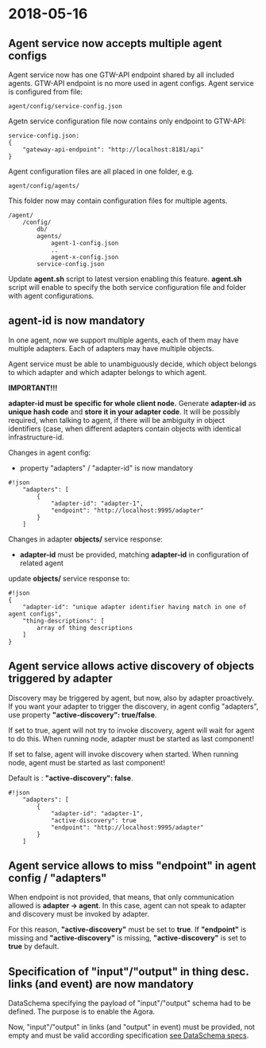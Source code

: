 # 2018-05-16

## Agent service now accepts multiple agent configs

Agent service now has one GTW-API endpoint shared by all included agents.
GTW-API endpoint is no more used in agent configs.
Agent service is configured from file:

```
agent/config/service-config.json
```

Agetn service configuration file now contains only endpoint to GTW-API:

```
service-config.json:
{
    "gateway-api-endpoint": "http://localhost:8181/api"
}

```

Agent configuration files are all placed in one folder, e.g.
```
agent/config/agents/
```

This folder now may contain configuration files for multiple agents.

```
/agent/
    /config/
        db/
        agents/
            agent-1-config.json
            ..
            agent-x-config.json
        service-config.json
```

Update **agent.sh** script to latest version enabling this feature.
**agent.sh** script will enable to specify the both service configuration file
and folder with agent configurations.


## agent-id is now mandatory

In one agent, now we support multiple agents, each of them may have multiple adapters.
Each of adapters may have multiple objects.

Agent service must be able to unambiguously decide, which object belongs to which adapter
and which adapter belongs to which agent.

**IMPORTANT!!!**

**adapter-id must be specific for whole client node.**
Generate **adapter-id** as **unique hash code** and **store it in your adapter code**.
It will be possibly required, when talking to agent, if there will be ambiguity in
object identifiers (case, when different adapters contain objects with
identical infrastructure-id.

Changes in agent config:

* property "adapters" / "adapter-id" is now mandatory

```
#!json
    "adapters": [
        {
            "adapter-id": "adapter-1",
            "endpoint": "http://localhost:9995/adapter"
        }
    ]
```

Changes in adapter **objects/** service response:

* **adapter-id** must be provided, matching **adapter-id** in configuration of related agent

update **objects/** service response to:

```
#!json
{
    "adapter-id": "unique adapter identifier having match in one of agent configs",
    "thing-descriptions": [
        array of thing descriptions
    ]
}
```

## Agent service allows active discovery of objects triggered by adapter

Discovery may be triggered by agent, but now, also by adapter proactively.
If you want your adapter to trigger the discovery, in agent config "adapters", use property
**"active-discovery": true/false**.

If set to true, agent will not try to invoke discovery, agent will wait for agent to do this.
When running node, adapter must be started as last component!

If set to false, agent will invoke discovery when started.
When running node, agent must be started as last component!

Default is : **"active-discovery": false**.

```
#!json
    "adapters": [
        {
            "adapter-id": "adapter-1",
            "active-discovery": true
            "endpoint": "http://localhost:9995/adapter"
        }
    ]
```


## Agent service allows to miss "endpoint" in agent config / "adapters"

When endpoint is not provided, that means, that only communication allowed
is **adapter -> agent**. In this case, agent can not speak to adapter and
discovery must be invoked by adapter.

For this reason, **"active-discovery"** must be set to **true**.
If **"endpoint"** is missing and **"active-discovery"** is missing, **"active-discovery"** is set to **true** by default.


## Specification of "input"/"output" in thing desc. links (and event) are now mandatory

DataSchema specifying the payload of "input"/"output" schema had to be defined.
The purpose is to enable the Agora.

Now, "input"/"output" in links (and "output" in event) must be provided, not empty and
must be valid according specification [see DataSchema specs](docs/TD.md#data-schema).
